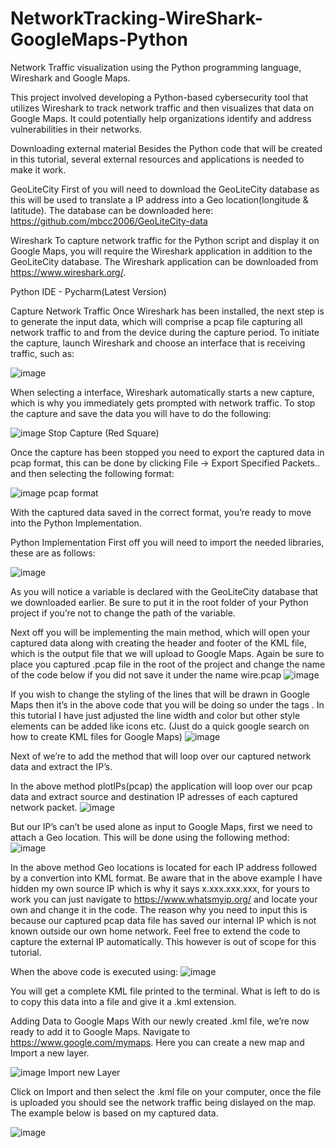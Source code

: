 # NetworkTracking-WireShark-GoogleMaps-Python
Network Traffic visualization using the Python programming language, Wireshark and Google Maps.

This project involved developing a Python-based cybersecurity tool that utilizes Wireshark to track network traffic and then visualizes that data on Google Maps. It could potentially help organizations identify and address vulnerabilities in their networks.

Downloading external material
Besides the Python code that will be created in this tutorial, several external resources and applications is needed to make it work.

GeoLiteCity
First of you will need to download the GeoLiteCity database as this will be used to translate a IP address into a Geo location(longitude & latitude). The database can be downloaded here: https://github.com/mbcc2006/GeoLiteCity-data

Wireshark
To capture network traffic for the Python script and display it on Google Maps, you will require the Wireshark application in addition to the GeoLiteCity database. The Wireshark application can be downloaded from https://www.wireshark.org/.

Python IDE - Pycharm(Latest Version)

Capture Network Traffic
Once Wireshark has been installed, the next step is to generate the input data, which will comprise a pcap file capturing all network traffic to and from the device during the capture period. To initiate the capture, launch Wireshark and choose an interface that is receiving traffic, such as:

![image](https://user-images.githubusercontent.com/54338389/235779415-9daf4805-4447-4477-9fea-ea5d51b92fab.png)

When selecting a interface, Wireshark automatically starts a new capture, which is why you immediately gets prompted with network traffic. To stop the capture and save the data you will have to do the following:

![image](https://user-images.githubusercontent.com/54338389/235779691-6126b9ab-75ee-4133-82b1-560f2e6a3ae3.png)
Stop Capture (Red Square)

Once the capture has been stopped you need to export the captured data in pcap format, this can be done by clicking File -> Export Specified Packets.. and then selecting the following format:

![image](https://user-images.githubusercontent.com/54338389/235779728-1db07e2c-f0ec-4638-a9e4-43c077805ebb.png)
pcap format

With the captured data saved in the correct format, you’re ready to move into the Python Implementation.


Python Implementation
First off you will need to import the needed libraries, these are as follows:

![image](https://user-images.githubusercontent.com/54338389/235780271-0c13a926-9544-4e53-8b29-968f338b3419.png)

As you will notice a variable is declared with the GeoLiteCity database that we downloaded earlier. Be sure to put it in the root folder of your Python project if you’re not to change the path of the variable.

Next off you will be implementing the main method, which will open your captured data along with creating the header and footer of the KML file, which is the output file that we will upload to Google Maps. Again be sure to place you captured .pcap file in the root of the project and change the name of the code below if you did not save it under the name wire.pcap
![image](https://user-images.githubusercontent.com/54338389/235780396-f0aea638-4530-42fd-97d5-3054b0d95824.png)


If you wish to change the styling of the lines that will be drawn in Google Maps then it’s in the above code that you will be doing so under the tags <style></style>. In this tutorial I have just adjusted the line width and color but other style elements can be added like icons etc. (Just do a quick google search on how to create KML files for Google Maps)
![image](https://user-images.githubusercontent.com/54338389/235780452-8d68bc1e-d21e-45f3-8c4d-63832493b7c4.png)

Next of we’re to add the method that will loop over our captured network data and extract the IP’s.

In the above method plotIPs(pcap) the application will loop over our pcap data and extract source and destination IP adresses of each captured network packet.
![image](https://user-images.githubusercontent.com/54338389/235780646-2704b4ee-ec4f-4995-9213-4099799fa5dc.png)

But our IP’s can’t be used alone as input to Google Maps, first we need to attach a Geo location. This will be done using the following method:
![image](https://user-images.githubusercontent.com/54338389/235780695-412b8f3f-b7d7-466b-a2ff-ea28306c8954.png)


In the above method Geo locations is located for each IP address followed by a convertion into KML format. Be aware that in the above example I have hidden my own source IP which is why it says x.xxx.xxx.xxx, for yours to work you can just navigate to https://www.whatsmyip.org/ and locate your own and change it in the code. The reason why you need to input this is because our captured pcap data file has saved our internal IP which is not known outside our own home network. Feel free to extend the code to capture the external IP automatically. This however is out of scope for this tutorial.

When the above code is executed using:
![image](https://user-images.githubusercontent.com/54338389/235780726-8c394685-b155-4269-a358-277df69865ea.png)

You will get a complete KML file printed to the terminal. What is left to do is to copy this data into a file and give it a .kml extension.

Adding Data to Google Maps
With our newly created .kml file, we’re now ready to add it to Google Maps. Navigate to https://www.google.com/mymaps. Here you can create a new map and Import a new layer.

![image](https://user-images.githubusercontent.com/54338389/235779997-6b362ce1-f0cc-402e-bcbf-f19f1ac5e2e3.png)
Import new Layer

Click on Import and then select the .kml file on your computer, once the file is uploaded you should see the network traffic being dislayed on the map. The example below is based on my captured data.

![image](https://user-images.githubusercontent.com/54338389/235780094-c6cfc587-9007-470d-8760-dadea9fe6197.png)


